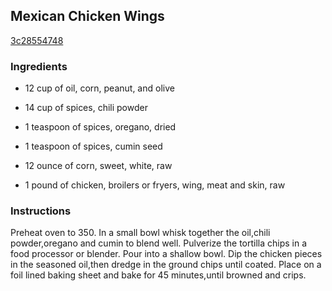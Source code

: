 ## Mexican Chicken Wings

[3c28554748](http://www.food.com/recipe/mexican-chicken-wings-51823)

### Ingredients

 - 12 cup of oil, corn, peanut, and olive

 - 14 cup of spices, chili powder

 - 1 teaspoon of spices, oregano, dried

 - 1 teaspoon of spices, cumin seed

 - 12 ounce of corn, sweet, white, raw

 - 1 pound of chicken, broilers or fryers, wing, meat and skin, raw

### Instructions

Preheat oven to 350. In a small bowl whisk together the oil,chili powder,oregano and cumin to blend well. Pulverize the tortilla chips in a food processor or blender. Pour into a shallow bowl. Dip the chicken pieces in the seasoned oil,then dredge in the ground chips until coated. Place on a foil lined baking sheet and bake for 45 minutes,until browned and crips.